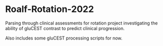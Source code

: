 # Roalf-Rotation-2022
Parsing through clinical assessments for rotation project investigating the ability of gluCEST contrast to predict clinical progression.

Also includes some gluCEST processing scripts for now.
